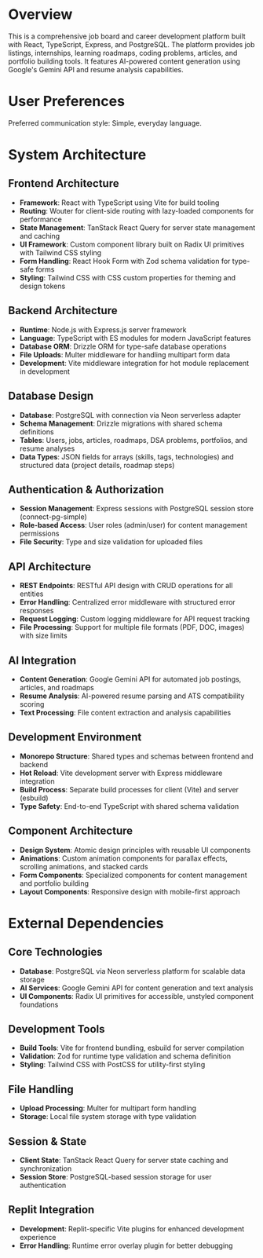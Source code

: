 # Overview

This is a comprehensive job board and career development platform built with React, TypeScript, Express, and PostgreSQL. The platform provides job listings, internships, learning roadmaps, coding problems, articles, and portfolio building tools. It features AI-powered content generation using Google's Gemini API and resume analysis capabilities.

# User Preferences

Preferred communication style: Simple, everyday language.

# System Architecture

## Frontend Architecture
- **Framework**: React with TypeScript using Vite for build tooling
- **Routing**: Wouter for client-side routing with lazy-loaded components for performance
- **State Management**: TanStack React Query for server state management and caching
- **UI Framework**: Custom component library built on Radix UI primitives with Tailwind CSS styling
- **Form Handling**: React Hook Form with Zod schema validation for type-safe forms
- **Styling**: Tailwind CSS with CSS custom properties for theming and design tokens

## Backend Architecture
- **Runtime**: Node.js with Express.js server framework
- **Language**: TypeScript with ES modules for modern JavaScript features
- **Database ORM**: Drizzle ORM for type-safe database operations
- **File Uploads**: Multer middleware for handling multipart form data
- **Development**: Vite middleware integration for hot module replacement in development

## Database Design
- **Database**: PostgreSQL with connection via Neon serverless adapter
- **Schema Management**: Drizzle migrations with shared schema definitions
- **Tables**: Users, jobs, articles, roadmaps, DSA problems, portfolios, and resume analyses
- **Data Types**: JSON fields for arrays (skills, tags, technologies) and structured data (project details, roadmap steps)

## Authentication & Authorization
- **Session Management**: Express sessions with PostgreSQL session store (connect-pg-simple)
- **Role-based Access**: User roles (admin/user) for content management permissions
- **File Security**: Type and size validation for uploaded files

## API Architecture
- **REST Endpoints**: RESTful API design with CRUD operations for all entities
- **Error Handling**: Centralized error middleware with structured error responses
- **Request Logging**: Custom logging middleware for API request tracking
- **File Processing**: Support for multiple file formats (PDF, DOC, images) with size limits

## AI Integration
- **Content Generation**: Google Gemini API for automated job postings, articles, and roadmaps
- **Resume Analysis**: AI-powered resume parsing and ATS compatibility scoring
- **Text Processing**: File content extraction and analysis capabilities

## Development Environment
- **Monorepo Structure**: Shared types and schemas between frontend and backend
- **Hot Reload**: Vite development server with Express middleware integration
- **Build Process**: Separate build processes for client (Vite) and server (esbuild)
- **Type Safety**: End-to-end TypeScript with shared schema validation

## Component Architecture
- **Design System**: Atomic design principles with reusable UI components
- **Animations**: Custom animation components for parallax effects, scrolling animations, and stacked cards
- **Form Components**: Specialized components for content management and portfolio building
- **Layout Components**: Responsive design with mobile-first approach

# External Dependencies

## Core Technologies
- **Database**: PostgreSQL via Neon serverless platform for scalable data storage
- **AI Services**: Google Gemini API for content generation and text analysis
- **UI Components**: Radix UI primitives for accessible, unstyled component foundations

## Development Tools
- **Build Tools**: Vite for frontend bundling, esbuild for server compilation
- **Validation**: Zod for runtime type validation and schema definition
- **Styling**: Tailwind CSS with PostCSS for utility-first styling

## File Handling
- **Upload Processing**: Multer for multipart form handling
- **Storage**: Local file system storage with type validation

## Session & State
- **Client State**: TanStack React Query for server state caching and synchronization
- **Session Store**: PostgreSQL-based session storage for user authentication

## Replit Integration
- **Development**: Replit-specific Vite plugins for enhanced development experience
- **Error Handling**: Runtime error overlay plugin for better debugging